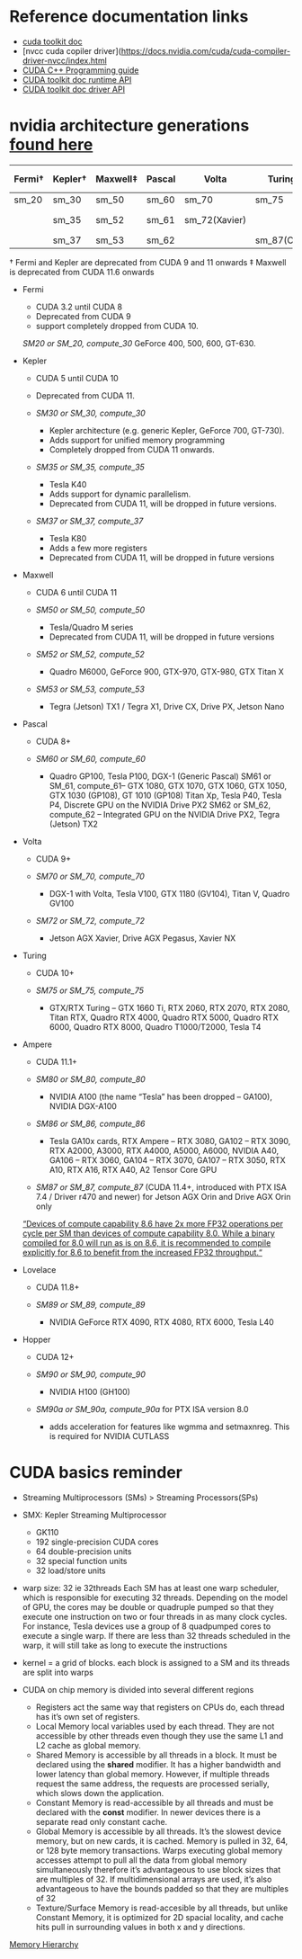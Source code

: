 # Reference documentation links
* [cuda toolkit doc](https://docs.nvidia.com/cuda/)
* [nvcc cuda copiler driver](https://docs.nvidia.com/cuda/cuda-compiler-driver-nvcc/index.html
* [CUDA C++ Programming guide](https://docs.nvidia.com/cuda/cuda-c-programming-guide/index.html#)
* [CUDA toolkit doc runtime API](https://docs.nvidia.com/cuda/cuda-runtime-api/index.html)
* [CUDA toolkit doc driver API](https://docs.nvidia.com/cuda/cuda-driver-api/driver-vs-runtime-api.html#driver-vs-runtime-api)

# nvidia architecture generations [found here](https://arnon.dk/matching-sm-architectures-arch-and-gencode-for-various-nvidia-cards/)

| Fermi† | Kepler† | Maxwell‡ | Pascal | Volta | Turing | Ampere | Ada (Lovelace) | Hopper|
|--------|---------|----------|--------|-------|--------|--------|----------------|-------|
| sm\_20 | sm\_30  |  sm\_50  | sm\_60 | sm\_70| sm\_75 | sm\_80 | sm\_89         | sm\_90|
|        | sm\_35  |  sm\_52  | sm\_61 |sm\_72(Xavier)| | sm\_86 |        | sm\_90a (Thor)|
|        | sm\_37  |  sm\_53  | sm\_62 |                | sm\_87(Orin)|           |       |

† Fermi and Kepler are deprecated from CUDA 9 and 11 onwards
‡ Maxwell is deprecated from CUDA 11.6 onwards

* Fermi
    - CUDA 3.2 until CUDA 8
    - Deprecated from CUDA 9
    - support completely dropped from CUDA 10.

    *SM20 or SM\_20, compute\_30*
        GeForce 400, 500, 600, GT-630.

* Kepler
    - CUDA 5 until CUDA 10
    - Deprecated from CUDA 11.

    - *SM30 or SM\_30, compute\_30*
        - Kepler architecture (e.g. generic Kepler, GeForce 700, GT-730).
        - Adds support for unified memory programming
        - Completely dropped from CUDA 11 onwards.

    - *SM35 or SM\_35, compute\_35*
        - Tesla K40
        - Adds support for dynamic parallelism.
        - Deprecated from CUDA 11, will be dropped in future versions.
    - *SM37 or SM\_37, compute\_37*
        - Tesla K80
        - Adds a few more registers
        - Deprecated from CUDA 11, will be dropped in future versions

* Maxwell
    - CUDA 6 until CUDA 11

    - *SM50 or SM\_50, compute\_50*
        - Tesla/Quadro M series
        - Deprecated from CUDA 11, will be dropped in future versions
    - *SM52 or SM\_52, compute\_52*
        - Quadro M6000, GeForce 900, GTX-970, GTX-980, GTX Titan X
    - *SM53 or SM\_53, compute\_53*
        - Tegra (Jetson) TX1 / Tegra X1, Drive CX, Drive PX, Jetson Nano

* Pascal
    - CUDA 8+

    - *SM60 or SM\_60, compute\_60*
        - Quadro GP100, Tesla P100, DGX-1 (Generic Pascal)
    SM61 or SM_61, compute_61–
    GTX 1080, GTX 1070, GTX 1060, GTX 1050, GTX 1030 (GP108), GT 1010 (GP108) Titan Xp, Tesla P40, Tesla P4, Discrete GPU on the NVIDIA Drive PX2
    SM62 or SM_62, compute_62 –
    Integrated GPU on the NVIDIA Drive PX2, Tegra (Jetson) TX2

* Volta
    - CUDA 9+

    - *SM70 or SM\_70, compute\_70*
        - DGX-1 with Volta, Tesla V100, GTX 1180 (GV104), Titan V, Quadro GV100
    - *SM72 or SM\_72, compute\_72*
        - Jetson AGX Xavier, Drive AGX Pegasus, Xavier NX

* Turing
    - CUDA 10+

    - *SM75 or SM\_75, compute\_75*
        - GTX/RTX Turing – GTX 1660 Ti, RTX 2060, RTX 2070, RTX 2080, Titan RTX, Quadro RTX 4000, Quadro RTX 5000, Quadro RTX 6000, Quadro RTX 8000, Quadro T1000/T2000, Tesla T4

* Ampere
    - CUDA 11.1+

    - *SM80 or SM\_80, compute\_80*
        - NVIDIA A100 (the name “Tesla” has been dropped – GA100), NVIDIA DGX-A100
    - *SM86 or SM\_86, compute\_86*
        - Tesla GA10x cards, RTX Ampere – RTX 3080, GA102 – RTX 3090, RTX A2000, A3000, RTX A4000, A5000, A6000, NVIDIA A40, GA106 – RTX 3060, GA104 – RTX 3070, GA107 – RTX 3050, RTX A10, RTX A16, RTX A40, A2 Tensor Core GPU
    - *SM87 or SM\_87, compute\_87* (CUDA 11.4+, introduced with PTX ISA 7.4 / Driver r470 and newer) for Jetson AGX Orin and Drive AGX Orin only

    [“Devices of compute capability 8.6 have 2x more FP32 operations per cycle per SM than devices of compute capability 8.0. While a binary compiled for 8.0 will run as is on 8.6, it is recommended to compile explicitly for 8.6 to benefit from the increased FP32 throughput.“](https://docs.nvidia.com/cuda/ampere-tuning-guide/index.html#improved_fp32)

* Lovelace
    - CUDA 11.8+

    - *SM89 or SM\_89, compute\_89*
        - NVIDIA GeForce RTX 4090, RTX 4080, RTX 6000, Tesla L40

* Hopper
    - CUDA 12+

    - *SM90 or SM\_90, compute\_90*
        - NVIDIA H100 (GH100)
    - *SM90a or SM\_90a, compute\_90a* for PTX ISA version 8.0
       - adds acceleration for features like wgmma and setmaxnreg. This is required for NVIDIA CUTLASS

# CUDA basics reminder
* Streaming Multiprocessors (SMs) > Streaming Processors(SPs)
* SMX: Kepler Streaming Multiprocessor
    * GK110
    * 192 single-precision CUDA cores
    *  64 double-precision units
    *  32 special function units
    *  32 load/store units

* warp size: 32 ie 32threads
    Each SM has at least one warp scheduler, which is responsible for executing 32 threads. Depending on the model of GPU, the cores may be double or quadruple pumped so that they execute one instruction on two or four threads in as many clock cycles. For instance, Tesla devices use a group of 8 quadpumped cores to execute a single warp. If there are less than 32 threads scheduled in the warp, it will still take as long to execute the instructions

* kernel = a grid of blocks. each block is assigned to a SM and its threads are split into warps

* CUDA on chip memory is divided into several different regions

    - Registers act the same way that registers on CPUs do, each thread has it’s own set of registers.
    - Local Memory local variables used by each thread. They are not accessible by other threads even though they use the same L1 and L2 cache as global memory.
    - Shared Memory is accessible by all threads in a block. It must be declared using the __shared__ modifier. It has a higher bandwidth and lower latency than global memory. However, if multiple threads request the same address, the requests are processed serially, which slows down the application.
    - Constant Memory is read-accessible by all threads and must be declared with the __const__ modifier. In newer devices there is a separate read only constant cache.
    - Global Memory is accessible by all threads. It’s the slowest device memory, but on new cards, it is cached. Memory is pulled in 32, 64, or 128 byte memory transactions. Warps executing global memory accesses attempt to pull all the data from global memory simultaneously therefore it’s advantageous to use block sizes that are multiples of 32. If multidimensional arrays are used, it’s also advantageous to have the bounds padded so that they are multiples of 32
    - Texture/Surface Memory is read-accesible by all threads, but unlike Constant Memory, it is optimized for 2D spacial locality, and cache hits pull in surrounding values in both x and y directions.

[Memory Hierarchy](memheirarchy.png)

